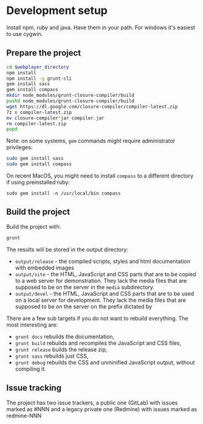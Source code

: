 Development setup
=================

Install npm, ruby and java. Have them in your path.
For windows it's easiest to use cygwin.


Prepare the project
-------------------

```bash
cd $webplayer_directory
npm install
npm install -g grunt-cli
gem install sass
gem install compass
mkdir node_modules/grunt-closure-compiler/build
pushd node_modules/grunt-closure-compiler/build
wget https://dl.google.com/closure-compiler/compiler-latest.zip
7z x compiler-latest.zip
mv closure-compiler*jar compiler.jar
rm compiler-latest.zip
popd
```

Note: on some systems, `gem` commands might require administrator privileges:
```bash
sudo gem install sass
sudo gem install compass
```

On recent MacOS, you might need to install `compass` to a different directory if using preinstalled ruby:
```
sudo gem install -n /usr/local/bin compass
```


Build the project
-----------------

Build the project with:

```bash
grunt
```

The results will be stored in the output directory:

* `output/release` - the compiled scripts, styles and html documentation with embedded images
* `output/site` - the HTML, JavaScript and CSS parts that are to be copied to a web server for demonstration. They lack the media files that are supposed to be on the server in the `media` subdirectory. 
* `output/devel` - the HTML, JavaScript and CSS parts that are to be used on a local server for development. They lack the media files that are supposed to be on the server on the prefix dictated by 

There are a few sub targets if you do not want to rebuild everything. The most interesting are:

* `grunt docs` rebuilds the documentation,
* `grunt build` rebuilds and recompiles the JavaScript and CSS files,
* `grunt release` builds the release zip,
* `grunt sass` rebuilds just CSS,
* `grunt debug` rebuilds the CSS and unminified JavaScript output, without compiling it.




Issue tracking
--------------

The project has two issue trackers, a public one (GitLab) with issues marked as #NNN and a legacy private one (Redmine) with issues marked as redmine-NNN